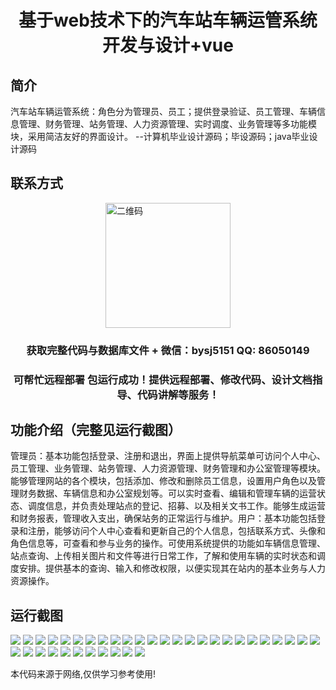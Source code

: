 <p><h1 align="center">基于web技术下的汽车站车辆运管系统开发与设计+vue</h1></p>

## 简介
汽车站车辆运管系统：角色分为管理员、员工；提供登录验证、员工管理、车辆信息管理、财务管理、站务管理、人力资源管理、实时调度、业务管理等多功能模块，采用简洁友好的界面设计。    --计算机毕业设计源码；毕设源码；java毕业设计源码


## 联系方式
<img src="https://bs-1329754181.cos.ap-shanghai.myqcloud.com/wx.jpg" alt="二维码" style="display: block; margin: 0 auto;" width="200px">
<p><h3 align="center">获取完整代码与数据库文件 + 微信：bysj5151 QQ: 86050149</h3></p>
<p><h3 align="center">可帮忙远程部署 包运行成功！提供远程部署、修改代码、设计文档指导、代码讲解等服务！</h3></p>

## 功能介绍（完整见运行截图）
管理员：基本功能包括登录、注册和退出，界面上提供导航菜单可访问个人中心、员工管理、业务管理、站务管理、人力资源管理、财务管理和办公室管理等模块。能够管理网站的各个模块，包括添加、修改和删除员工信息，设置用户角色以及管理财务数据、车辆信息和办公室规划等。可以实时查看、编辑和管理车辆的运营状态、调度信息，并负责处理站点的登记、招募、以及相关文书工作。能够生成运营和财务报表，管理收入支出，确保站务的正常运行与维护。用户：基本功能包括登录和注册，能够访问个人中心查看和更新自己的个人信息，包括联系方式、头像和角色信息等，可查看和参与业务的操作。可使用系统提供的功能如车辆信息管理、站点查询、上传相关图片和文件等进行日常工作，了解和使用车辆的实时状态和调度安排。提供基本的查询、输入和修改权限，以便实现其在站内的基本业务与人力资源操作。


## 运行截图
![](https://bs-1329754181.cos.ap-shanghai.myqcloud.com/ssm/WebBasedBusStationManagementSystem/img/001.jpg)
![](https://bs-1329754181.cos.ap-shanghai.myqcloud.com/ssm/WebBasedBusStationManagementSystem/img/002.jpg)
![](https://bs-1329754181.cos.ap-shanghai.myqcloud.com/ssm/WebBasedBusStationManagementSystem/img/003.jpg)
![](https://bs-1329754181.cos.ap-shanghai.myqcloud.com/ssm/WebBasedBusStationManagementSystem/img/004.jpg)
![](https://bs-1329754181.cos.ap-shanghai.myqcloud.com/ssm/WebBasedBusStationManagementSystem/img/005.jpg)
![](https://bs-1329754181.cos.ap-shanghai.myqcloud.com/ssm/WebBasedBusStationManagementSystem/img/006.jpg)
![](https://bs-1329754181.cos.ap-shanghai.myqcloud.com/ssm/WebBasedBusStationManagementSystem/img/007.jpg)
![](https://bs-1329754181.cos.ap-shanghai.myqcloud.com/ssm/WebBasedBusStationManagementSystem/img/008.jpg)
![](https://bs-1329754181.cos.ap-shanghai.myqcloud.com/ssm/WebBasedBusStationManagementSystem/img/009.jpg)
![](https://bs-1329754181.cos.ap-shanghai.myqcloud.com/ssm/WebBasedBusStationManagementSystem/img/010.jpg)
![](https://bs-1329754181.cos.ap-shanghai.myqcloud.com/ssm/WebBasedBusStationManagementSystem/img/011.jpg)
![](https://bs-1329754181.cos.ap-shanghai.myqcloud.com/ssm/WebBasedBusStationManagementSystem/img/012.jpg)
![](https://bs-1329754181.cos.ap-shanghai.myqcloud.com/ssm/WebBasedBusStationManagementSystem/img/013.jpg)
![](https://bs-1329754181.cos.ap-shanghai.myqcloud.com/ssm/WebBasedBusStationManagementSystem/img/014.jpg)
![](https://bs-1329754181.cos.ap-shanghai.myqcloud.com/ssm/WebBasedBusStationManagementSystem/img/015.jpg)
![](https://bs-1329754181.cos.ap-shanghai.myqcloud.com/ssm/WebBasedBusStationManagementSystem/img/016.jpg)
![](https://bs-1329754181.cos.ap-shanghai.myqcloud.com/ssm/WebBasedBusStationManagementSystem/img/017.jpg)
![](https://bs-1329754181.cos.ap-shanghai.myqcloud.com/ssm/WebBasedBusStationManagementSystem/img/018.jpg)
![](https://bs-1329754181.cos.ap-shanghai.myqcloud.com/ssm/WebBasedBusStationManagementSystem/img/019.jpg)
![](https://bs-1329754181.cos.ap-shanghai.myqcloud.com/ssm/WebBasedBusStationManagementSystem/img/020.jpg)
![](https://bs-1329754181.cos.ap-shanghai.myqcloud.com/ssm/WebBasedBusStationManagementSystem/img/021.jpg)
![](https://bs-1329754181.cos.ap-shanghai.myqcloud.com/ssm/WebBasedBusStationManagementSystem/img/022.jpg)
![](https://bs-1329754181.cos.ap-shanghai.myqcloud.com/ssm/WebBasedBusStationManagementSystem/img/023.jpg)
![](https://bs-1329754181.cos.ap-shanghai.myqcloud.com/ssm/WebBasedBusStationManagementSystem/img/024.jpg)
![](https://bs-1329754181.cos.ap-shanghai.myqcloud.com/ssm/WebBasedBusStationManagementSystem/img/025.jpg)
![](https://bs-1329754181.cos.ap-shanghai.myqcloud.com/ssm/WebBasedBusStationManagementSystem/img/026.jpg)
![](https://bs-1329754181.cos.ap-shanghai.myqcloud.com/ssm/WebBasedBusStationManagementSystem/img/027.jpg)
![](https://bs-1329754181.cos.ap-shanghai.myqcloud.com/ssm/WebBasedBusStationManagementSystem/img/028.jpg)
![](https://bs-1329754181.cos.ap-shanghai.myqcloud.com/ssm/WebBasedBusStationManagementSystem/img/029.jpg)
![](https://bs-1329754181.cos.ap-shanghai.myqcloud.com/ssm/WebBasedBusStationManagementSystem/img/030.jpg)
![](https://bs-1329754181.cos.ap-shanghai.myqcloud.com/ssm/WebBasedBusStationManagementSystem/img/031.jpg)
![](https://bs-1329754181.cos.ap-shanghai.myqcloud.com/ssm/WebBasedBusStationManagementSystem/img/032.jpg)
![](https://bs-1329754181.cos.ap-shanghai.myqcloud.com/ssm/WebBasedBusStationManagementSystem/img/033.jpg)
![](https://bs-1329754181.cos.ap-shanghai.myqcloud.com/ssm/WebBasedBusStationManagementSystem/img/034.jpg)
![](https://bs-1329754181.cos.ap-shanghai.myqcloud.com/ssm/WebBasedBusStationManagementSystem/img/035.jpg)
![](https://bs-1329754181.cos.ap-shanghai.myqcloud.com/ssm/WebBasedBusStationManagementSystem/img/036.jpg)

<p>本代码来源于网络,仅供学习参考使用!</p>
